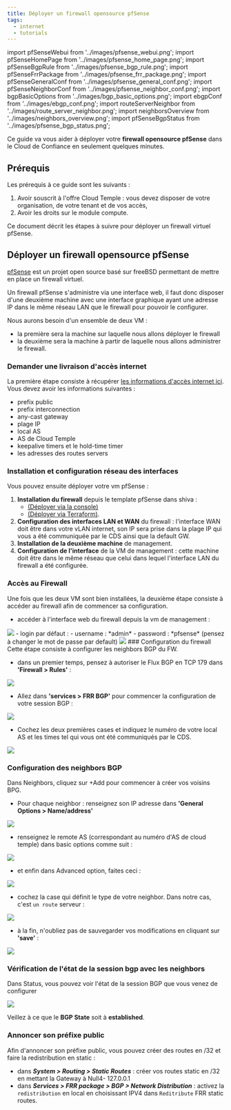 ```yaml
---
title: Déployer un firewall opensource pfSense
tags:
  - internet
  - tutorials
---
```


import pfSenseWebui from '../images/pfsense_webui.png';
import pfSenseHomePage from '../images/pfsense_home_page.png';
import pfSenseBgpRule from '../images/pfsense_bgp_rule.png';
import pfSenseFrrPackage from '../images/pfsense_frr_package.png';
import pfSenseGeneralConf from '../images/pfsense_general_conf.png';
import pfSenseNeighborConf from '../images/pfsense_neighbor_conf.png';
import bgpBasicOptions from '../images/bgp_basic_options.png';
import ebgpConf from '../images/ebgp_conf.png';
import routeServerNeighbor from '../images/route_server_neighbor.png';
import neighborsOverview from '../images/neighbors_overview.png';
import pfSenseBgpStatus from '../images/pfsense_bgp_status.png';

Ce guide va vous aider à déployer votre __firewall opensource pfSense__ dans le Cloud de Confiance en seulement quelques minutes.

## Prérequis

Les prérequis à ce guide sont les suivants :

1. Avoir souscrit à l'offre Cloud Temple : vous devez disposer de votre organisation, de votre tenant et de vos accès,
2. Avoir les droits sur le module compute.

Ce document décrit les étapes à suivre pour déployer un firewall virtuel pfSense.

## Déployer un firewall opensource pfSense

[pfSense](https://www.pfsense.org) est un projet open source basé sur freeBSD permettant de mettre en place un firewall virtuel.

Un firewall pfSense s'administre via une interface web, il faut donc disposer d'une deuxième machine
avec une interface graphique ayant une adresse IP dans le même réseau LAN que le firewall pour pouvoir le configurer.

Nous aurons besoin d'un ensemble de deux VM :

- la première sera la machine sur laquelle nous allons déployer le firewall
- la deuxième sera la machine à partir de laquelle nous allons administrer le firewall.

### Demander une livraison d'accès internet

La première étape consiste à récupérer [les informations d'accès internet ici](https://docs.cloud-temple.com/network/internet/quickstart#gestion-de-vos-connectivites-internet).
 Vous devez avoir les informations suivantes :

- prefix public
- prefix interconnection
- any-cast gateway
- plage IP
- local AS
- AS de Cloud Temple
- keepalive timers et le hold-time timer
- les adresses des routes servers

### Installation et configuration réseau des interfaces

Vous pouvez ensuite déployer votre vm pfSense :

1. __Installation du firewall__ depuis le template pfSense dans shiva :
    - [(Déployer via la console)](../iaas_vmware/tutorials/deploy_vm_template)
    - [(Déployer via Terraform)](../iaas_vmware/tutorials/deploy_vm_terraform).
2. __Configuration des interfaces LAN et WAN__ du firewall : l'interface WAN doit être dans votre vLAN internet, son IP sera prise dans la plage IP qui vous a été communiquée par le CDS ainsi que la default GW.
3. __Installation de la deuxième machine__ de management.
4. __Configuration de l'interface__ de la VM de management : cette machine doit être dans le même réseau que celui dans lequel l'interface LAN du firewall a été configurée.

### Accès au Firewall

Une fois que les deux VM sont bien installées, la deuxième étape consiste à accéder au firewall afin de commencer sa configuration.

- accéder à l'interface web du firewall depuis la vm de management :

<img src={pfSenseWebui} />
- login par défaut :
    - username : *admin*
    - password : *pfsense* (pensez à changer le mot de passe par default)
  
<img src={pfSenseHomePage} />
### Configuration du firewall
Cette étape consiste à configurer les neighbors BGP du FW.

- dans un premier temps, pensez à autoriser le Flux BGP en TCP 179 dans __'Firewall > Rules'__ :

<img src={pfSenseBgpRule} />

- Allez dans __'services > FRR BGP'__ pour commencer la configuration de votre session BGP :

<img src={pfSenseFrrPackage} />

- Cochez les deux premières cases et indiquez le numéro de votre local AS et les times tel qui vous ont été communiqués par le CDS.

<img src={pfSenseGeneralConf} />

### Configuration des neighbors BGP

Dans Neighbors, cliquez sur +Add pour commencer à créer vos voisins BPG.

- Pour chaque neighbor : renseignez son IP adresse dans __'General Options > Name/address'__

<img src={pfSenseNeighborConf} />

- renseignez le remote AS (correspondant au numéro d'AS de cloud temple) dans basic options comme suit :

<img src={bgpBasicOptions} />

- et enfin dans Advanced option, faites ceci :

<img src={ebgpConf} />

- cochez la case qui définit le type de votre neighbor. Dans notre cas, c'est ``un route`` serveur :

<img src={routeServerNeighbor} />

- à la fin, n'oubliez pas de sauvegarder vos modifications en cliquant sur __'save'__ :
  
<img src={neighborsOverview} />

### Vérification de l'état de la session bgp avec les neighbors

Dans Status, vous pouvez voir l'état de la session BGP que vous venez de configurer

<img src={pfSenseBgpStatus} />

Veillez à ce que le __BGP State__ soit à __established__.

### Annoncer son préfixe public

Afin d'annoncer son préfixe public, vous pouvez créer des routes en /32 et faire la redistribution en static :

- dans __*System > Routing > Static Routes*__ : créer vos routes static en /32 en mettant la Gateway à Null4- 127.0.0.1
- dans __*Services > FRR package > BGP > Network Distribution*__ : activez la ``redistribution`` en local en choisissant IPV4 dans ``Reditribute`` FRR static routes.
